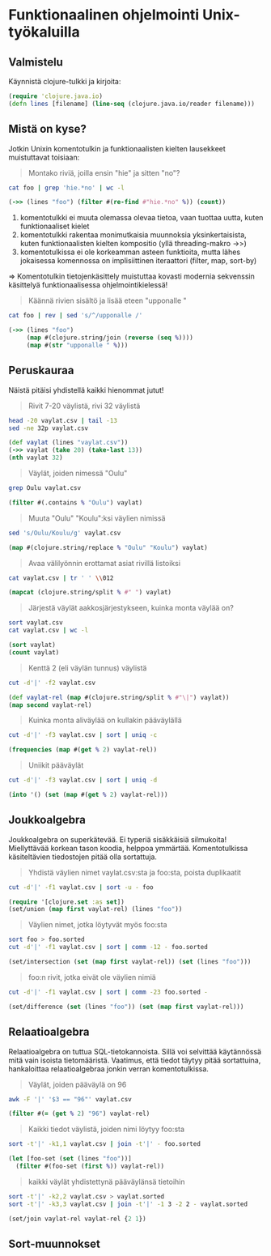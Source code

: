 # Funktionaalinen ohjelmointi Unix-työkaluilla

## Valmistelu

Käynnistä clojure-tulkki ja kirjoita:

```clojure
(require 'clojure.java.io)
(defn lines [filename] (line-seq (clojure.java.io/reader filename)))
```

## Mistä on kyse?

Jotkin Unixin komentotulkin ja funktionaalisten kielten lausekkeet
muistuttavat toisiaan:

> Montako riviä, joilla ensin "hie" ja sitten "no"?

```bash
cat foo | grep 'hie.*no' | wc -l
```

```clojure
(->> (lines "foo") (filter #(re-find #"hie.*no" %)) (count))
```

1. komentotulkki ei muuta olemassa olevaa tietoa, vaan tuottaa uutta,
   kuten funktionaaliset kielet
2. komentotulkki rakentaa monimutkaisia muunnoksia yksinkertaisista,
   kuten funktionaalisten kielten kompositio (yllä threading-makro ->>)
3. komentotulkissa ei ole korkeamman asteen funktioita, mutta lähes
   jokaisessa komennossa on implisiittinen iteraattori (filter, map,
   sort-by)

=> Komentotulkin tietojenkäsittely muistuttaa kovasti modernia
sekvenssin käsittelyä funktionaalisessa ohjelmointikielessä!

> Käännä rivien sisältö ja lisää eteen "upponalle "

```bash
cat foo | rev | sed 's/^/upponalle /'
```

```clojure
(->> (lines "foo")
     (map #(clojure.string/join (reverse (seq %))))
     (map #(str "upponalle " %)))
```

## Peruskauraa

Näistä pitäisi yhdistellä kaikki hienommat jutut!

> Rivit 7-20 väylistä, rivi 32 väylistä

```bash
head -20 vaylat.csv | tail -13
sed -ne 32p vaylat.csv
```

```clojure
(def vaylat (lines "vaylat.csv"))
(->> vaylat (take 20) (take-last 13))
(nth vaylat 32)
```

> Väylät, joiden nimessä "Oulu"

```bash
grep Oulu vaylat.csv
```

```clojure
(filter #(.contains % "Oulu") vaylat)
```

> Muuta "Oulu" "Koulu":ksi väylien nimissä

```bash
sed 's/Oulu/Koulu/g' vaylat.csv
```

```clojure
(map #(clojure.string/replace % "Oulu" "Koulu") vaylat)
```

> Avaa välilyönnin erottamat asiat rivillä listoiksi

```bash
cat vaylat.csv | tr ' ' \\012
```
```clojure
(mapcat (clojure.string/split % #" ") vaylat)
```

> Järjestä väylät aakkosjärjestykseen, kuinka monta väylää on?

```bash
sort vaylat.csv
cat vaylat.csv | wc -l
```

```clojure
(sort vaylat)
(count vaylat)
```

> Kenttä 2 (eli väylän tunnus) väylistä

```bash
cut -d'|' -f2 vaylat.csv
```

```clojure
(def vaylat-rel (map #(clojure.string/split % #"\|") vaylat))
(map second vaylat-rel)
```

> Kuinka monta aliväylää on kullakin pääväylällä

```bash
cut -d'|' -f3 vaylat.csv | sort | uniq -c
```

```clojure
(frequencies (map #(get % 2) vaylat-rel))
```

> Uniikit pääväylät

```bash
cut -d'|' -f3 vaylat.csv | sort | uniq -d
```

```clojure
(into '() (set (map #(get % 2) vaylat-rel)))
```

## Joukkoalgebra

Joukkoalgebra on superkätevää.  Ei typeriä sisäkkäisiä silmukoita!
Miellyttävää korkean tason koodia, helppoa ymmärtää.  Komentotulkissa
käsiteltävien tiedostojen pitää olla sortattuja.

> Yhdistä väylien nimet vaylat.csv:sta ja foo:sta, poista duplikaatit

```bash
cut -d'|' -f1 vaylat.csv | sort -u - foo
```

```clojure
(require '[clojure.set :as set])
(set/union (map first vaylat-rel) (lines "foo"))
```

> Väylien nimet, jotka löytyvät myös foo:sta

```bash
sort foo > foo.sorted
cut -d'|' -f1 vaylat.csv | sort | comm -12 - foo.sorted
```

```clojure
(set/intersection (set (map first vaylat-rel)) (set (lines "foo")))
```

> foo:n rivit, jotka eivät ole väylien nimiä

```bash
cut -d'|' -f1 vaylat.csv | sort | comm -23 foo.sorted -
```

```clojure
(set/difference (set (lines "foo")) (set (map first vaylat-rel)))
```

## Relaatioalgebra

Relaatioalgebra on tuttua SQL-tietokannoista.  Sillä voi selvittää
käytännössä mitä vain isoista tietomääristä.  Vaatimus, että tiedot
täytyy pitää sortattuina, hankaloittaa relaatioalgebraa jonkin verran
komentotulkissa.

> Väylät, joiden pääväylä on 96

```bash
awk -F '|' '$3 == "96"' vaylat.csv
```

```clojure
(filter #(= (get % 2) "96") vaylat-rel)
```

> Kaikki tiedot väylistä, joiden nimi löytyy foo:sta

```bash
sort -t'|' -k1,1 vaylat.csv | join -t'|' - foo.sorted
```

```clojure
(let [foo-set (set (lines "foo"))]
  (filter #(foo-set (first %)) vaylat-rel))
```

> kaikki väylät yhdistettynä pääväylänsä tietoihin

```bash
sort -t'|' -k2,2 vaylat.csv > vaylat.sorted
sort -t'|' -k3,3 vaylat.csv | join -t'|' -1 3 -2 2 - vaylat.sorted 
```

```clojure
(set/join vaylat-rel vaylat-rel {2 1})
```

## Sort-muunnokset

```bash
```

```clojure
```


